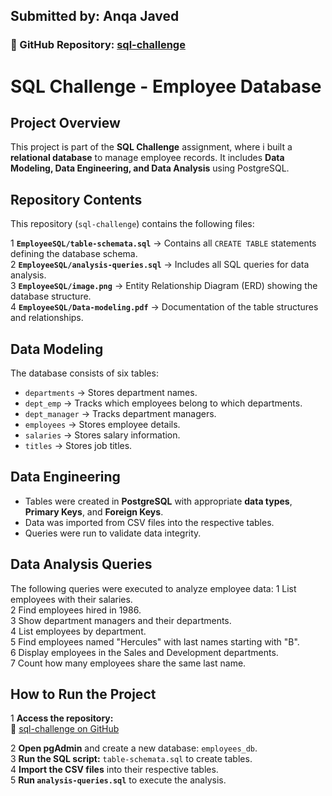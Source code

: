 ##  Submitted by: Anqa Javed  
### 🔗 GitHub Repository: [sql-challenge](https://github.com/anqajaved/sql-challenge)

# SQL Challenge - Employee Database

##  Project Overview
This project is part of the **SQL Challenge** assignment, where i built a **relational database** to manage employee records. It includes **Data Modeling, Data Engineering, and Data Analysis** using PostgreSQL.

##  Repository Contents
This repository (`sql-challenge`) contains the following files:

1️ **`EmployeeSQL/table-schemata.sql`** → Contains all `CREATE TABLE` statements defining the database schema.  
2️ **`EmployeeSQL/analysis-queries.sql`** → Includes all SQL queries for data analysis.  
3️ **`EmployeeSQL/image.png`** → Entity Relationship Diagram (ERD) showing the database structure.  
4️ **`EmployeeSQL/Data-modeling.pdf`** → Documentation of the table structures and relationships.

##  Data Modeling
The database consists of six tables:
- `departments` → Stores department names.
- `dept_emp` → Tracks which employees belong to which departments.
- `dept_manager` → Tracks department managers.
- `employees` → Stores employee details.
- `salaries` → Stores salary information.
- `titles` → Stores job titles.

##  Data Engineering
- Tables were created in **PostgreSQL** with appropriate **data types**, **Primary Keys**, and **Foreign Keys**.
- Data was imported from CSV files into the respective tables.
- Queries were run to validate data integrity.

##  Data Analysis Queries
The following queries were executed to analyze employee data:
1 List employees with their salaries.  
2 Find employees hired in 1986.  
3 Show department managers and their departments.  
4 List employees by department.  
5 Find employees named "Hercules" with last names starting with "B".  
6 Display employees in the Sales and Development departments.  
7 Count how many employees share the same last name.  

##  How to Run the Project
1️ **Access the repository:**  
🔗 [sql-challenge on GitHub](https://github.com/anqajaved/sql-challenge)  

2️ **Open pgAdmin** and create a new database: `employees_db`.  
3️ **Run the SQL script:** `table-schemata.sql` to create tables.  
4️ **Import the CSV files** into their respective tables.  
5️ **Run `analysis-queries.sql`** to execute the analysis.



